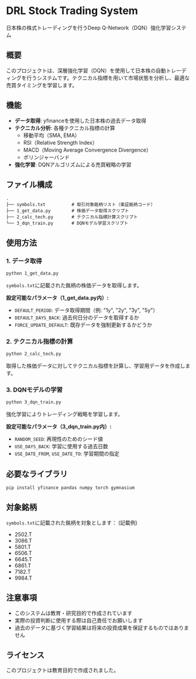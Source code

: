 # DRL Stock Trading System

日本株の株式トレーディングを行うDeep Q-Network（DQN）強化学習システム

## 概要

このプロジェクトは、深層強化学習（DQN）を使用して日本株の自動トレーディングを行うシステムです。テクニカル指標を用いて市場状態を分析し、最適な売買タイミングを学習します。

## 機能

- **データ取得**: yfinanceを使用した日本株の過去データ取得
- **テクニカル分析**: 各種テクニカル指標の計算
  - 移動平均（SMA, EMA）
  - RSI（Relative Strength Index）
  - MACD（Moving Average Convergence Divergence）
  - ボリンジャーバンド
- **強化学習**: DQNアルゴリズムによる売買戦略の学習

## ファイル構成

```
.
├── symbols.txt          # 取引対象銘柄リスト（東証銘柄コード）
├── 1_get_data.py        # 株価データ取得スクリプト
├── 2_calc_tech.py       # テクニカル指標計算スクリプト
└── 3_dqn_train.py       # DQNモデル学習スクリプト
```

## 使用方法

### 1. データ取得

```bash
python 1_get_data.py
```

`symbols.txt`に記載された銘柄の株価データを取得します。

**設定可能なパラメータ（1_get_data.py内）:**
- `DEFAULT_PERIOD`: データ取得期間（例: "1y", "2y", "3y", "5y"）
- `DEFAULT_DAYS_BACK`: 過去何日分のデータを取得するか
- `FORCE_UPDATE_DEFAULT`: 既存データを強制更新するかどうか

### 2. テクニカル指標の計算

```bash
python 2_calc_tech.py
```

取得した株価データに対してテクニカル指標を計算し、学習用データを作成します。

### 3. DQNモデルの学習

```bash
python 3_dqn_train.py
```

強化学習によりトレーディング戦略を学習します。

**設定可能なパラメータ（3_dqn_train.py内）:**
- `RANDOM_SEED`: 再現性のためのシード値
- `USE_DAYS_BACK`: 学習に使用する過去日数
- `USE_DATE_FROM`, `USE_DATE_TO`: 学習期間の指定

## 必要なライブラリ

```bash
pip install yfinance pandas numpy torch gymnasium
```

## 対象銘柄

`symbols.txt`に記載された銘柄を対象とします：
(記載例)
- 2502.T
- 3086.T
- 5801.T
- 6506.T
- 6645.T
- 6861.T
- 7182.T
- 9984.T

## 注意事項

- このシステムは教育・研究目的で作成されています
- 実際の投資判断に使用する際は自己責任でお願いします
- 過去のデータに基づく学習結果は将来の投資成果を保証するものではありません

## ライセンス

このプロジェクトは教育目的で作成されました。